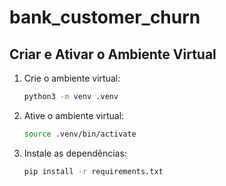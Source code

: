 # bank_customer_churn

## Criar e Ativar o Ambiente Virtual

1. Crie o ambiente virtual:
    ```bash
    python3 -m venv .venv
    ```

2. Ative o ambiente virtual:
    ```bash
    source .venv/bin/activate
    ```

3. Instale as dependências:
    ```bash
    pip install -r requirements.txt
    ```